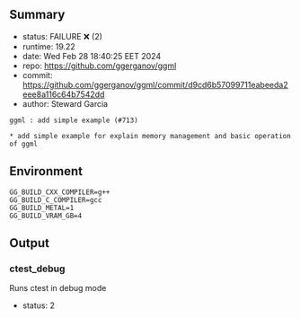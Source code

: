 ## Summary

- status:  FAILURE ❌ (2)
- runtime: 19.22
- date:    Wed Feb 28 18:40:25 EET 2024
- repo:    https://github.com/ggerganov/ggml
- commit:  https://github.com/ggerganov/ggml/commit/d9cd6b57099711eabeeda2eee8a116c64b7542dd
- author:  Steward Garcia
```
ggml : add simple example (#713)

* add simple example for explain memory management and basic operation of ggml
```

## Environment

```
GG_BUILD_CXX_COMPILER=g++
GG_BUILD_C_COMPILER=gcc
GG_BUILD_METAL=1
GG_BUILD_VRAM_GB=4
```

## Output

### ctest_debug

Runs ctest in debug mode
- status: 2
```

```

